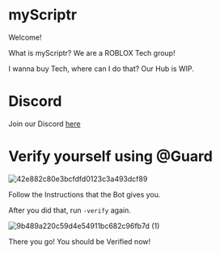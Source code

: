 # myScriptr 
Welcome!

What is myScriptr?
We are a ROBLOX Tech group!

I wanna buy Tech, where can I do that?
Our Hub is WIP.

# Discord

Join our Discord [here](https://discord.gg/K4VEHbN)

# Verify yourself using @Guard

![42e882c80e3bcfdfd0123c3a493dcf89](https://user-images.githubusercontent.com/70741544/92272766-7b808680-eeea-11ea-8f63-bdfb1867e85a.gif)

Follow the Instructions that the Bot gives you.

After you did that, run ``-verify`` again.

![9b489a220c59d4e54911bc682c96fb7d (1)](https://user-images.githubusercontent.com/70741544/92273468-b505c180-eeeb-11ea-89a1-d3f61997fbe2.gif)

There you go!
You should be Verified now!
